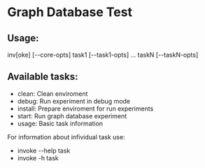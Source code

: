 # Graph Database Test 

## Usage: 
inv[oke] [--core-opts] task1 [--task1-opts] ... taskN [--taskN-opts]


## Available tasks:

- clean: 
Clean enviroment
- debug: 
Run experiment in debug mode
- install:
Prepare enviroment for run experiments
- start:
Run graph database experiment
- usage:
Basic task information

For information about infividual task use:
 - invoke --help task
 - invoke -h task
